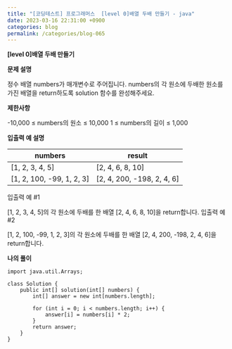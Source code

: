 ```yaml
---
title: "[코딩테스트] 프로그래머스  [level 0]배열 두배 만들기 - java"
date: 2023-03-16 22:31:00 +0900
categories: blog
permalink: /categories/blog-065
---
```



**[level 0]배열 두배 만들기**



**문제 설명**

정수 배열 numbers가 매개변수로 주어집니다. numbers의 각 원소에 두배한 원소를 가진 배열을 return하도록 solution 함수를 완성해주세요.



**제한사항**

-10,000 ≤ numbers의 원소 ≤ 10,000
1 ≤ numbers의 길이 ≤ 1,000


**입출력 예 설명**

|numbers| result |
|------|---|
| [1, 2, 3, 4, 5] | [2, 4, 6, 8, 10] |
| [1, 2, 100, -99, 1, 2, 3] | [2, 4, 200, -198, 2, 4, 6] |



입출력 예 #1

[1, 2, 3, 4, 5]의 각 원소에 두배를 한 배열 [2, 4, 6, 8, 10]을 return합니다.
입출력 예 #2

[1, 2, 100, -99, 1, 2, 3]의 각 원소에 두배를 한 배열 [2, 4, 200, -198, 2, 4, 6]을 return합니다.

**나의 풀이**

```
import java.util.Arrays;

class Solution {
    public int[] solution(int[] numbers) {
        int[] answer = new int[numbers.length];

        for (int i = 0; i < numbers.length; i++) {
            answer[i] = numbers[i] * 2;
        }
        return answer;
    }
}
```


